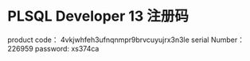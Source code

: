 # PLSQL Developer 13 注册码

 product code： 4vkjwhfeh3ufnqnmpr9brvcuyujrx3n3le
serial Number：226959
password: xs374ca 